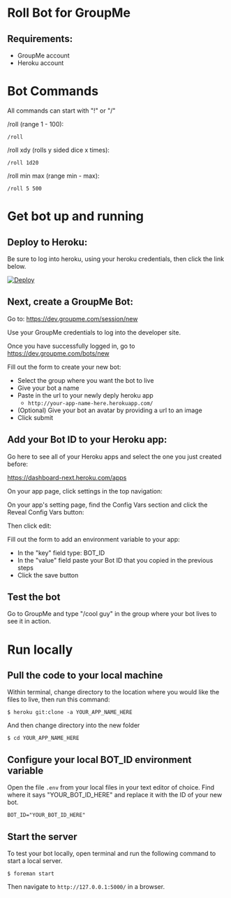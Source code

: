 # Roll Bot for GroupMe

## Requirements:

  * GroupMe account
  * Heroku account

# Bot Commands<a name="commands"></a>
All commands can start with "!" or "/"

/roll (range 1 - 100):
    
    /roll

/roll xdy (rolls y sided dice x times):

    /roll 1d20

/roll min max (range min - max):

    /roll 5 500

# Get bot up and running<a name="deploy"></a>

## Deploy to Heroku:

Be sure to log into heroku, using your heroku credentials, then click the link below.

[![Deploy](https://www.herokucdn.com/deploy/button.png)](https://heroku.com/deploy)

## Next, create a GroupMe Bot:

Go to:
https://dev.groupme.com/session/new

Use your GroupMe credentials to log into the developer site.

Once you have successfully logged in, go to https://dev.groupme.com/bots/new

Fill out the form to create your new bot:

  * Select the group where you want the bot to live
  * Give your bot a name
  * Paste in the url to your newly deply heroku app
    * `http://your-app-name-here.herokuapp.com/`
  * (Optional) Give your bot an avatar by providing a url to an image
  * Click submit

## Add your Bot ID to your Heroku app:

Go here to see all of your Heroku apps and select the one you just created before:

https://dashboard-next.heroku.com/apps

On your app page, click settings in the top navigation:

On your app's setting page, find the Config Vars section and click the Reveal Config Vars button:

Then click edit:

Fill out the form to add an environment variable to your app:

  * In the "key" field type: BOT_ID
  * In the "value" field paste your Bot ID that you copied in the previous steps
  * Click the save button

## Test the bot

Go to GroupMe and type "/cool guy" in the group where your bot lives to see it in action.

# Run locally
## Pull the code to your local machine

Within terminal, change directory to the location where you would like the files to live, then run this command:

    $ heroku git:clone -a YOUR_APP_NAME_HERE

And then change directory into the new folder

    $ cd YOUR_APP_NAME_HERE

## Configure your local BOT_ID environment variable

Open the file `.env` from your local files in your text editor of choice.
Find where it says "YOUR_BOT_ID_HERE" and replace it with the ID of your new bot.

    BOT_ID="YOUR_BOT_ID_HERE"

## Start the server

To test your bot locally, open terminal and run the following command to start a local server.

    $ foreman start

Then navigate to `http://127.0.0.1:5000/` in a browser.

